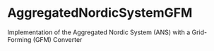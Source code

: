 # AggregatedNordicSystemGFM
Implementation of the Aggregated Nordic System (ANS) with a Grid-Forming (GFM) Converter
